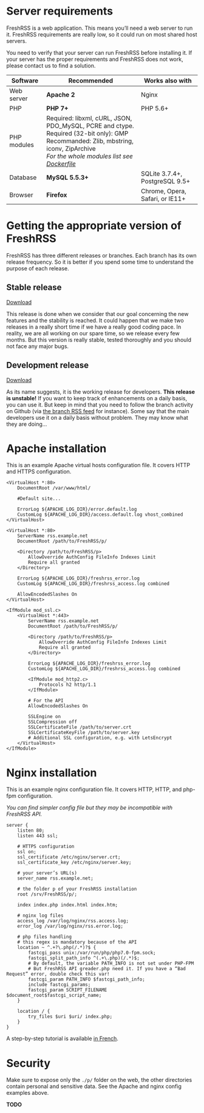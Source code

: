 # Server requirements

FreshRSS is a web application. This means you’ll need a web server to run it. FreshRSS requirements are really low, so it could run on most shared host servers.

You need to verify that your server can run FreshRSS before installing it. If your server has the proper requirements and FreshRSS does not work, please contact us to find a solution.

| Software    | Recommended      | Works also with               |
| ----------- | ---------------- | ----------------------------- |
| Web server  | **Apache 2**     | Nginx                         |
| PHP         | **PHP 7+**       | PHP 5.6+                      |
| PHP modules | Required: libxml, cURL, JSON, PDO_MySQL, PCRE and ctype. <br>Required (32-bit only): GMP <br> Recommanded: Zlib, mbstring, iconv, ZipArchive <br> *For the whole modules list see [Dockerfile](https://github.com/FreshRSS/FreshRSS/blob/master/Docker/Dockerfile-Alpine#L7-L9)* | |
| Database    | **MySQL 5.5.3+** | SQLite 3.7.4+, PostgreSQL 9.5+  |
| Browser     | **Firefox**      | Chrome, Opera, Safari, or IE11+ |


# Getting the appropriate version of FreshRSS

FreshRSS has three different releases or branches. Each branch has its own release frequency. So it is better if you spend some time to understand the purpose of each release.

## Stable release

[Download](https://github.com/FreshRSS/FreshRSS/archive/master.zip)

This release is done when we consider that our goal concerning the new features and the stability is reached. It could happen that we make two releases in a really short time if we have a really good coding pace. In reality, we are all working on our spare time, so we release every few months. But this version is really stable, tested thoroughly and you should not face any major bugs.

## Development release

[Download](https://github.com/FreshRSS/FreshRSS/archive/dev.zip)

As its name suggests, it is the working release for developers. **This release is unstable!** If you want to keep track of enhancements on a daily basis, you can use it. But keep in mind that you need to follow the branch activity on Github (via [the branch RSS feed](https://github.com/FreshRSS/FreshRSS/commits/dev.atom) for instance). Some say that the main developers use it on a daily basis without problem. They may know what they are doing…

# Apache installation

This is an example Apache virtual hosts configuration file. It covers HTTP and HTTPS configuration.

```
<VirtualHost *:80>
	DocumentRoot /var/www/html/

	#Default site...

	ErrorLog ${APACHE_LOG_DIR}/error.default.log
	CustomLog ${APACHE_LOG_DIR}/access.default.log vhost_combined
</VirtualHost>

<VirtualHost *:80>
	ServerName rss.example.net
	DocumentRoot /path/to/FreshRSS/p/

	<Directory /path/to/FreshRSS/p>
		AllowOverride AuthConfig FileInfo Indexes Limit
		Require all granted
	</Directory>

	ErrorLog ${APACHE_LOG_DIR}/freshrss_error.log
	CustomLog ${APACHE_LOG_DIR}/freshrss_access.log combined

	AllowEncodedSlashes On
</VirtualHost>

<IfModule mod_ssl.c>
	<VirtualHost *:443>
		ServerName rss.example.net
		DocumentRoot /path/to/FreshRSS/p/

		<Directory /path/to/FreshRSS/p>
			AllowOverride AuthConfig FileInfo Indexes Limit
			Require all granted
		</Directory>

		ErrorLog ${APACHE_LOG_DIR}/freshrss_error.log
		CustomLog ${APACHE_LOG_DIR}/freshrss_access.log combined

		<IfModule mod_http2.c>
			Protocols h2 http/1.1
		</IfModule>

		# For the API
		AllowEncodedSlashes On

		SSLEngine on
		SSLCompression off
		SSLCertificateFile /path/to/server.crt
		SSLCertificateKeyFile /path/to/server.key
		# Additional SSL configuration, e.g. with LetsEncrypt
	</VirtualHost>
</IfModule>
```

# Nginx installation

This is an example nginx configuration file. It covers HTTP, HTTP, and php-fpm configuration.

_You can find simpler config file but they may be incompatible with FreshRSS API._

```
server {
	listen 80;
	listen 443 ssl;

	# HTTPS configuration
	ssl on;
	ssl_certificate /etc/nginx/server.crt;
	ssl_certificate_key /etc/nginx/server.key;

	# your server’s URL(s)
	server_name rss.example.net;

	# the folder p of your FreshRSS installation
	root /srv/FreshRSS/p/;

	index index.php index.html index.htm;

	# nginx log files
	access_log /var/log/nginx/rss.access.log;
	error_log /var/log/nginx/rss.error.log;

	# php files handling
	# this regex is mandatory because of the API
	location ~ ^.+?\.php(/.*)?$ {
		fastcgi_pass unix:/var/run/php/php7.0-fpm.sock;
		fastcgi_split_path_info ^(.+\.php)(/.*)$;
		# By default, the variable PATH_INFO is not set under PHP-FPM
		# But FreshRSS API greader.php need it. If you have a “Bad Request” error, double check this var!
		fastcgi_param PATH_INFO $fastcgi_path_info;
		include fastcgi_params;
		fastcgi_param SCRIPT_FILENAME $document_root$fastcgi_script_name;
	}

	location / {
		try_files $uri $uri/ index.php;
	}
}
```

A step-by-step tutorial is available [in French](http://www.pihomeserver.fr/2013/05/08/raspberry-pi-home-server-installer-un-agregateur-de-flux-rss-pour-remplacer-google-reader/).

# Security

Make sure to expose only the `./p/` folder on the web, the other directories contain personal and sensitive data.
See the Apache and nginx config examples above.

**TODO**

